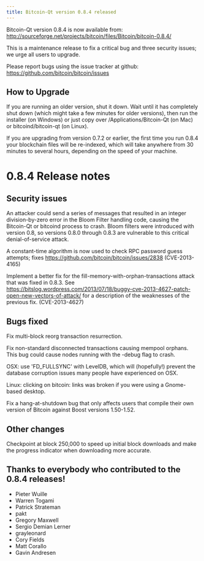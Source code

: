 ```yaml
---
title: Bitcoin-Qt version 0.8.4 released
---
```

Bitcoin-Qt version 0.8.4 is now available from:
  <http://sourceforge.net/projects/bitcoin/files/Bitcoin/bitcoin-0.8.4/>

This is a maintenance release to fix a critical bug and three
security issues; we urge all users to upgrade.

Please report bugs using the issue tracker at github:
  <https://github.com/bitcoin/bitcoin/issues>


How to Upgrade
--------------

If you are running an older version, shut it down. Wait
until it has completely shut down (which might take a few minutes for older
versions), then run the installer (on Windows) or just copy over
/Applications/Bitcoin-Qt (on Mac) or bitcoind/bitcoin-qt (on Linux).

If you are upgrading from version 0.7.2 or earlier, the first time you
run 0.8.4 your blockchain files will be re-indexed, which will take
anywhere from 30 minutes to several hours, depending on the speed of
your machine.

0.8.4 Release notes
===================

Security issues
---------------

An attacker could send a series of messages that resulted in
an integer division-by-zero error in the Bloom Filter handling
code, causing the Bitcoin-Qt or bitcoind process to crash.
Bloom filters were introduced with version 0.8, so versions 0.8.0
through 0.8.3 are vulnerable to this critical denial-of-service attack.

A constant-time algorithm is now used to check RPC password
guess attempts; fixes <https://github.com/bitcoin/bitcoin/issues/2838>
(CVE-2013-4165)

Implement a better fix for the fill-memory-with-orphan-transactions
attack that was fixed in 0.8.3. See
<https://bitslog.wordpress.com/2013/07/18/buggy-cve-2013-4627-patch-open-new-vectors-of-attack/>
for a description of the weaknesses of the previous fix.
(CVE-2013-4627)

Bugs fixed
----------

Fix multi-block reorg transaction resurrection.

Fix non-standard disconnected transactions causing mempool orphans.
This bug could cause nodes running with the -debug flag to crash.

OSX: use 'FD_FULLSYNC' with LevelDB, which will (hopefully!)
prevent the database corruption issues many people have
experienced on OSX.

Linux: clicking on bitcoin: links was broken if you were using
a Gnome-based desktop.

Fix a hang-at-shutdown bug that only affects users that compile
their own version of Bitcoin against Boost versions 1.50-1.52.

Other changes
-------------

Checkpoint at block 250,000 to speed up initial block downloads
and make the progress indicator when downloading more accurate.


Thanks to everybody who contributed to the 0.8.4 releases!
----------------------------------------------------------

* Pieter Wuille
* Warren Togami
* Patrick Strateman
* pakt
* Gregory Maxwell
* Sergio Demian Lerner
* grayleonard
* Cory Fields
* Matt Corallo
* Gavin Andresen
